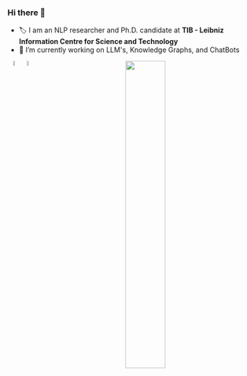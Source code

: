 ### Hi there 👋
- 🏷️ I am an NLP researcher and Ph.D. candidate at **TIB - Leibniz Information Centre for Science and Technology**
- 🔭 I’m currently working on LLM's, Knowledge Graphs, and ChatBots



<p align="center">
<!--   <p align="left"> <img src="https://komarev.com/ghpvc/?username=hamedbabaei&label=Profile%20views&color=0e75b6&style=flat" alt="karthikbhat21" /> </p> -->
  <a href="mailto: hamedbabaeigiglou@gmail.com">
        <img align="left" alt="email" title="Email" width="5%"  src="https://cdn4.iconfinder.com/data/icons/logos-brands-in-colors/48/google-gmail-512.png">
  </a>
  <a href="https://www.linkedin.com/in/hamedbabaeigiglou/">
        <img align="left"  alt="LinkedIn"  title="LinkedIn" width="5%"  src="https://cdn2.iconfinder.com/data/icons/social-media-2285/512/1_Linkedin_unofficial_colored_svg-512.png">
  </a>
</p>


<p align="center">
    <a href="#">
        <img width="40%" src="https://github-readme-stats.vercel.app/api?username=hamedbabaei&count_private=true&show_icons=true&disable_animations=true&include_all_commits=true&custom_title=My+GitHub+stats"/>
    </a>
<!--     <a href="#">
        <img width="30%" src="https://github-readme-stats.vercel.app/api/top-langs/?username=hamedbabaei&layout=compact&include_all_commits=true&show_icons=true&custom_title=My+repositories+in+(but+not)" />
        </a> -->
</p>
